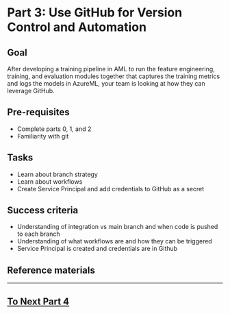 
# Part 3: Use GitHub for Version Control and Automation

## Goal 
After developing a training pipeline in AML to run the feature engineering, training, and evaluation modules together that captures the training metrics and logs the models in AzureML, your team is looking at how they can leverage GitHub.

## Pre-requisites
- Complete parts 0, 1, and 2
- Familiarity with git

## Tasks
- Learn about branch strategy
- Learn about workflows
- Create Service Principal and add credentials to GitHub as a secret

## Success criteria
- Understanding of integration vs main branch and when code is pushed to each branch
- Understanding of what workflows are and how they can be triggered
- Service Principal is created and credentials are in Github

## Reference materials


---

## [To Next Part 4](https://github.com/microsoft/MLOpsTemplate/blob/hyun-dev/src/workshop/documents/part_4.md)

